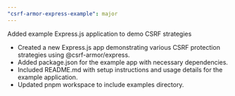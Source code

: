 ```yaml
---
"csrf-armor-express-example": major
---
```


Added example Express.js application to demo CSRF strategies

- Created a new Express.js app demonstrating various CSRF protection strategies using @csrf-armor/express.
- Added package.json for the example app with necessary dependencies.
- Included README.md with setup instructions and usage details for the example application.
- Updated pnpm workspace to include examples directory.
